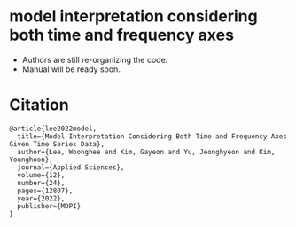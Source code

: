 # model interpretation considering both time and frequency axes
* Authors are still re-organizing the code.
* Manual will be ready soon.

# Citation
```
@article{lee2022model,
  title={Model Interpretation Considering Both Time and Frequency Axes Given Time Series Data},
  author={Lee, Woonghee and Kim, Gayeon and Yu, Jeonghyeon and Kim, Younghoon},
  journal={Applied Sciences},
  volume={12},
  number={24},
  pages={12807},
  year={2022},
  publisher={MDPI}
}
```
